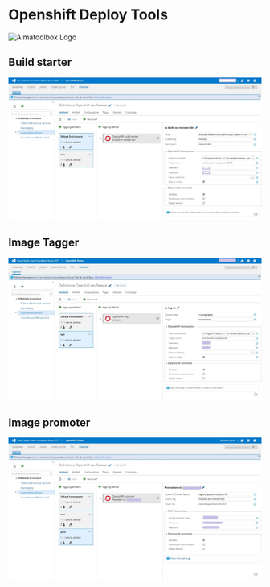 # Openshift Deploy Tools

![Almatoolbox Logo](http://logoshabm.tmdb.de/240/015095847.JPG "Almatoolbox Logo")

## Build starter
![Build-starter-screen](/screenshots/start-build.jpg?raw=true "Build starter")

## Image Tagger
![Image-tagger-screen](/screenshots/tag.jpg?raw=true "Tagger")

## Image promoter
![Promoter-screen](/screenshots/promote.jpg?raw=true "Promoter")

